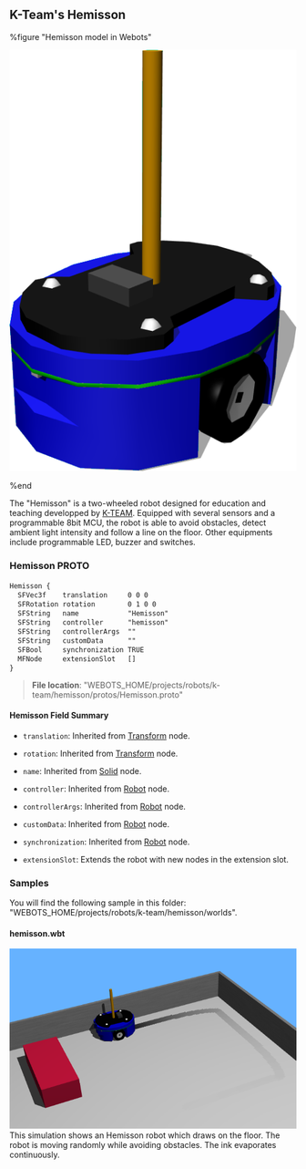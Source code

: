## K-Team's Hemisson

%figure "Hemisson model in Webots"

![model.png](images/robots/hemisson/model.png)

%end

The "Hemisson" is a two-wheeled robot designed for education and teaching developped by [K-TEAM](https://www.k-team.com/mobile-robotics-products/old-products/hemisson).
Equipped with several sensors and a programmable 8bit MCU, the robot is able to avoid obstacles, detect ambient light intensity and follow a line on the floor.
Other equipments include programmable LED, buzzer and switches.

### Hemisson PROTO

```
Hemisson {
  SFVec3f    translation     0 0 0
  SFRotation rotation        0 1 0 0
  SFString   name            "Hemisson"
  SFString   controller      "hemisson"
  SFString   controllerArgs  ""
  SFString   customData      ""
  SFBool     synchronization TRUE
  MFNode     extensionSlot   []
}
```

> **File location**: "WEBOTS\_HOME/projects/robots/k-team/hemisson/protos/Hemisson.proto"

#### Hemisson Field Summary

- `translation`: Inherited from [Transform](../reference/transform.md) node.

- `rotation`: Inherited from [Transform](../reference/transform.md) node.

- `name`: Inherited from [Solid](../reference/solid.md) node.

- `controller`: Inherited from [Robot](../reference/robot.md) node.

- `controllerArgs`: Inherited from [Robot](../reference/robot.md) node.

- `customData`: Inherited from [Robot](../reference/robot.md) node.

- `synchronization`: Inherited from [Robot](../reference/robot.md) node.

- `extensionSlot`: Extends the robot with new nodes in the extension slot.

### Samples

You will find the following sample in this folder: "WEBOTS\_HOME/projects/robots/k-team/hemisson/worlds".

#### hemisson.wbt

![hemisson.wbt.png](images/robots/hemisson/hemisson.wbt.png) This simulation shows an Hemisson robot which draws on the floor.
The robot is moving randomly while avoiding obstacles.
The ink evaporates continuously.
